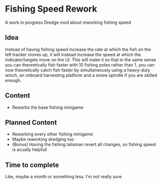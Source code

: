 # Fishing Speed Rework
A work in progress Dredge mod about reworking fishing speed 

## Idea
Instead of having fishing speed increase the rate at which the fish on the left tracker moves up, it will instead increase the speed at which the indicator/targets move on the UI. This will make it so that in the same sense you can theoretically fish faster with 10 fishing poles rather than 1, you can now theoretically catch fish faster by simultaneously using a heavy-duty winch, an onboard harvesting platform and a sinew spindle if you are skilled enough.

## Content
+ Reworks the base fishing minigame

## Planned Content
+ Reworking every other fishing minigame
+ Maybe reworking dredging too
+ (Bonus) Having the fishing talisman revert all changes, so fishing speed is acually helpfull

## Time to complete
Like, maybe a month or something less. I'm not really sure.
